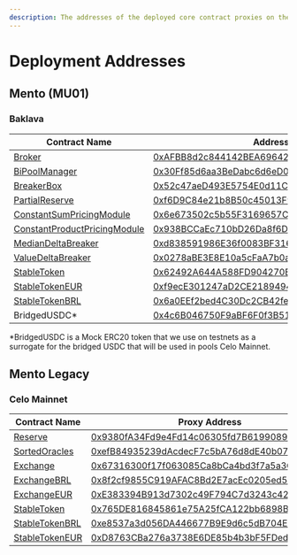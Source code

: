 ```yaml
---
description: The addresses of the deployed core contract proxies on the Celo blockchain.
---
```


# Deployment Addresses

## Mento (MU01)

### Baklava

<table><thead><tr><th>Contract Name</th><th>Address</th><th data-hidden></th></tr></thead><tbody><tr><td><a href="mento-core/smart-contracts/broker/">Broker</a></td><td><a href="https://explorer.celo.org/baklava/address/0xAFBB8d2c844142BEA69642373E586fb4518e5530">0xAFBB8d2c844142BEA69642373E586fb4518e5530</a></td><td></td></tr><tr><td><a href="mento-core/smart-contracts/iexchangeprovider/bipoolmanager/">BiPoolManager</a></td><td><a href="https://explorer.celo.org/baklava/address/0x30Ff85d6aa3BeDabc6d6eD0Ef7B8E6CC3b5AbcD9">0x30Ff85d6aa3BeDabc6d6eD0Ef7B8E6CC3b5AbcD9</a></td><td></td></tr><tr><td><a href="mento-core/smart-contracts/breakerbox/">BreakerBox</a></td><td><a href="https://explorer.celo.org/baklava/address/0x52c47aeD493E5754E0d11C41158c41b1F339c001">0x52c47aeD493E5754E0d11C41158c41b1F339c001</a></td><td></td></tr><tr><td><a href="mento-core/smart-contracts/reserve.md">PartialReserve</a></td><td><a href="https://explorer.celo.org/baklava/address/0xf6D9C84e21b8B50c45013F99dED2637fd2b06f3b">0xf6D9C84e21b8B50c45013F99dED2637fd2b06f3b</a></td><td></td></tr><tr><td><a href="mento-core/smart-contracts/iexchangeprovider/bipoolmanager/constantsumpricingmodule.md">ConstantSumPricingModule</a></td><td><a href="https://explorer.celo.org/baklava/address/0x6e673502c5b55F3169657C004e5797fFE5be6653">0x6e673502c5b55F3169657C004e5797fFE5be6653</a></td><td></td></tr><tr><td><a href="mento-core/smart-contracts/iexchangeprovider/bipoolmanager/constantproductpricingmodule.md">ConstantProductPricingModule</a></td><td><a href="https://explorer.celo.org/baklava/address/0x938BCCaEc710bD26Da8f6D34F3aE4d8840849AbF">0x938BCCaEc710bD26Da8f6D34F3aE4d8840849AbF</a></td><td></td></tr><tr><td><a href="mento-core/smart-contracts/breakerbox/mediandeltabreaker.md">MedianDeltaBreaker</a></td><td><a href="https://explorer.celo.org/baklava/address/0xd838591986E36f0083BF316b44328f47E8186096">0xd838591986E36f0083BF316b44328f47E8186096</a></td><td></td></tr><tr><td><a href="mento-core/smart-contracts/breakerbox/valuedeltabreaker.md">ValueDeltaBreaker</a></td><td><a href="https://explorer.celo.org/baklava/address/0x0278aBE3E8E10a5cFaA7b0a54d59B47342993Ae5">0x0278aBE3E8E10a5cFaA7b0a54d59B47342993Ae5</a></td><td></td></tr><tr><td><a href="mento-core/smart-contracts/stabletoken.md">StableToken</a></td><td><a href="https://explorer.celo.org/baklava/address/0x62492A644A588FD904270BeD06ad52B9abfEA1aE">0x62492A644A588FD904270BeD06ad52B9abfEA1aE</a></td><td></td></tr><tr><td><a href="mento-core/smart-contracts/stabletoken.md">StableTokenEUR</a></td><td><a href="https://explorer.celo.org/baklava/address/0xf9ecE301247aD2CE21894941830A2470f4E774ca">0xf9ecE301247aD2CE21894941830A2470f4E774ca</a></td><td></td></tr><tr><td><a href="mento-core/smart-contracts/stabletoken.md">StableTokenBRL</a></td><td><a href="https://explorer.celo.org/baklava/address/0x6a0EEf2bed4C30Dc2CB42fe6c5f01F80f7EF16d1">0x6a0EEf2bed4C30Dc2CB42fe6c5f01F80f7EF16d1</a></td><td></td></tr><tr><td>BridgedUSDC*</td><td><a href="https://explorer.celo.org/baklava/address/0x4c6B046750F9aBF6F0f3B511217438451bc6Aa02">0x4c6B046750F9aBF6F0f3B511217438451bc6Aa02</a></td><td></td></tr></tbody></table>

\*BridgedUSDC is a Mock ERC20 token that we use on testnets as a surrogate for the bridged USDC that will be used in pools Celo Mainnet.

## Mento Legacy

### Celo Mainnet

| Contract Name                                                                                            | Proxy Address                                                                                                                      | Implementation Address                                                                                                             |
| -------------------------------------------------------------------------------------------------------- | ---------------------------------------------------------------------------------------------------------------------------------- | ---------------------------------------------------------------------------------------------------------------------------------- |
| [Reserve](https://github.com/mento-protocol/mento-core/blob/develop/contracts/Reserve.sol)               | [0x9380fA34Fd9e4Fd14c06305fd7B6199089eD4eb9](https://explorer.celo.org/mainnet/address/0x9380fA34Fd9e4Fd14c06305fd7B6199089eD4eb9) | [0x907F37A0e9B003dF15500C025f7ACb496A726aA0](https://explorer.celo.org/mainnet/address/0x907F37A0e9B003dF15500C025f7ACb496A726aA0) |
| [SortedOracles](https://github.com/mento-protocol/mento-core/blob/develop/contracts/SortedOracles.sol)   | [0xefB84935239dAcdecF7c5bA76d8dE40b077B7b33](https://explorer.celo.org/mainnet/address/0xefB84935239dAcdecF7c5bA76d8dE40b077B7b33) | [0xaf5D514bB94023C9Af979821F59A5Eecde0986EF](https://explorer.celo.org/mainnet/address/0xaf5D514bB94023C9Af979821F59A5Eecde0986EF) |
| [Exchange](https://github.com/mento-protocol/mento-core/blob/develop/contracts/Exchange.sol)             | [0x67316300f17f063085Ca8bCa4bd3f7a5a3C66275](https://explorer.celo.org/mainnet/address/0x67316300f17f063085Ca8bCa4bd3f7a5a3C66275) | [0x9A470D789BCd392ae4c8f22DB8425b5eF139906C](https://explorer.celo.org/mainnet/address/0x9A470D789BCd392ae4c8f22DB8425b5eF139906C) |
| [ExchangeBRL](https://github.com/mento-protocol/mento-core/blob/develop/contracts/ExchangeBRL.sol)       | [0x8f2cf9855C919AFAC8Bd2E7acEc0205ed568a4EA](https://explorer.celo.org/mainnet/address/0x8f2cf9855C919AFAC8Bd2E7acEc0205ed568a4EA) | [0x0d4a42B2fc30AfBF6b6e8f5CE49A659E38A2D112](https://explorer.celo.org/mainnet/address/0x0d4a42B2fc30AfBF6b6e8f5CE49A659E38A2D112) |
| [ExchangeEUR](https://github.com/mento-protocol/mento-core/blob/develop/contracts/ExchangeEUR.sol)       | [0xE383394B913d7302c49F794C7d3243c429d53D1d](https://explorer.celo.org/mainnet/address/0xE383394B913d7302c49F794C7d3243c429d53D1d) | [0x32C2dcB7730eD6Fc1Eac0444a668F38Fd7B5dc8D](https://explorer.celo.org/mainnet/address/0x32C2dcB7730eD6Fc1Eac0444a668F38Fd7B5dc8D) |
| [StableToken](https://github.com/mento-protocol/mento-core/blob/develop/contracts/StableToken.sol)       | [0x765DE816845861e75A25fCA122bb6898B8B1282a](https://explorer.celo.org/mainnet/address/0x765DE816845861e75A25fCA122bb6898B8B1282a) | [0x18E6BFDc909063F7445E410a5495264619495bCB](https://explorer.celo.org/mainnet/address/0x18E6BFDc909063F7445E410a5495264619495bCB) |
| [StableTokenBRL](https://github.com/mento-protocol/mento-core/blob/develop/contracts/StableTokenBRL.sol) | [0xe8537a3d056DA446677B9E9d6c5dB704EaAb4787](https://explorer.celo.org/mainnet/address/0xe8537a3d056DA446677B9E9d6c5dB704EaAb4787) | [0x5e72978225b5777298B28B7EA543bf0C5FEDDEc8](https://explorer.celo.org/mainnet/address/0x5e72978225b5777298B28B7EA543bf0C5FEDDEc8) |
| [StableTokenEUR](https://github.com/mento-protocol/mento-core/blob/develop/contracts/StableTokenEUR.sol) | [0xD8763CBa276a3738E6DE85b4b3bF5FDed6D6cA73](https://explorer.celo.org/mainnet/address/0xD8763CBa276a3738E6DE85b4b3bF5FDed6D6cA73) | [0x09933e89986FeA776C3Be3556dBF9BA23c240bB3](https://explorer.celo.org/mainnet/address/0x09933e89986FeA776C3Be3556dBF9BA23c240bB3) |
